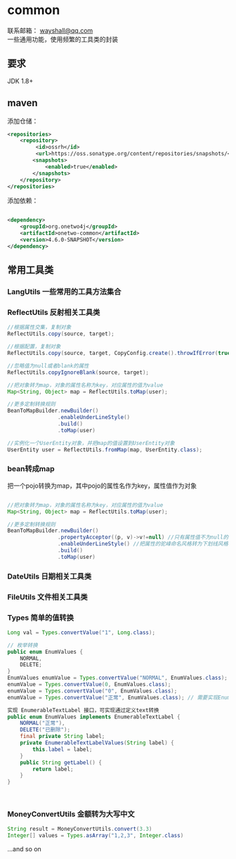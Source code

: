 # common 
联系邮箱：  wayshall@qq.com    
一些通用功能，使用频繁的工具类的封装

## 要求
JDK 1.8+

## maven

添加仓储：
```xml
<repositories>
	<repository>
	     <id>ossrh</id>
	     <url>https://oss.sonatype.org/content/repositories/snapshots/</url>
	    <snapshots>
	        <enabled>true</enabled>
	    </snapshots>
	</repository> 
</repositories>
```
添加依赖：
```xml

<dependency>
    <groupId>org.onetwo4j</groupId>
    <artifactId>onetwo-common</artifactId>
    <version>4.6.0-SNAPSHOT</version>
</dependency>

```
## 常用工具类
### LangUtils 一些常用的工具方法集合

### ReflectUtils 反射相关工具类
   
```java   
//根据属性交集，复制对象
ReflectUtils.copy(source, target);

//根据配置，复制对象
ReflectUtils.copy(source, target, CopyConfig.create().throwIfError(true));

//忽略值为null或者blank的属性
ReflectUtils.copyIgnoreBlank(source, target);

//把对象转为map，对象的属性名称为key，对应属性的值为value
Map<String, Object> map = ReflectUtils.toMap(user);

//更多定制转换规则
BeanToMapBuilder.newBuilder()
				.enableUnderLineStyle()
				.build()
				.toMap(user)

//实例化一个UserEntity对象，并把map的值设置到UserEntity对象
UserEntity user = ReflectUtils.fromMap(map, UserEntity.class);
```


### bean转成map
把一个pojo转换为map，其中pojo的属性名作为key，属性值作为对象
```java   

//把对象转为map，对象的属性名称为key，对应属性的值为value
Map<String, Object> map = ReflectUtils.toMap(user);

//更多定制转换规则
BeanToMapBuilder.newBuilder()
				.propertyAcceptor((p, v)->v!=null) //只有属性值不为null的才转为map
				.enableUnderLineStyle() //把属性的驼峰命名风格转为下划线风格
				.build()
				.toMap(user)
```

### DateUtils 日期相关工具类
### FileUtils 文件相关工具类
### Types 简单的值转换
```java   
Long val = Types.convertValue("1", Long.class);  

// 枚举转换   
public enum EnumValues {
    NORMAL,
    DELETE;
}
EnumValues enumValue = Types.convertValue("NORMAL", EnumValues.class);
enumValue = Types.convertValue(0, EnumValues.class);
enumValue = Types.convertValue("0", EnumValues.class);
enumValue = Types.convertValue("正常", EnumValues.class); // 需要实现EnumerableTextLabel接口

实现 EnumerableTextLabel 接口，可实现通过定义text转换
public enum EnumValues implements EnumerableTextLabel {
    NORMAL("正常"),
    DELETE("已删除");
    final private String label;
    private EnumerableTextLabelValues(String label) {
        this.label = label;
    }
    public String getLabel() {
        return label;
    }
}

    
```
### MoneyConvertUtils 金额转为大写中文
```java   
String result = MoneyConvertUtils.convert(3.3)   
Integer[] values = Types.asArray("1,2,3", Integer.class)
```
...and so on

